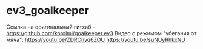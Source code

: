 # ev3_goalkeeper
Ссылка на оригинальный гитхаб - https://github.com/korolmi/goalkeeper.ev3
Видео с режимом "убегания от мяча": 
  https://youtu.be/ZDRCnyq6ZOU
  https://youtu.be/suNUyRhkxNU
  
